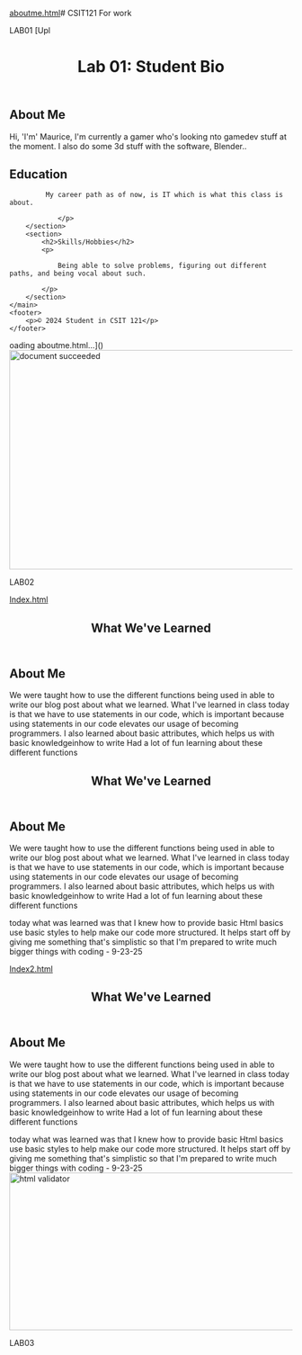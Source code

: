 [aboutme.html](https://github.com/user-attachments/files/22750802/aboutme.html)# CSIT121
For work

LAB01
[Upl<!DOCTYPE html>
<html lang="en">
<head>
    <meta charset="UTF-8">
    <title>Lab 01: Student Bio</title>
</head>
<body>
    <header>
        <h1>Lab 01: Student Bio</h1>
    </header>
    <main>
        <section>
            <h2>About Me</h2>
            <p>
                Hi, 'I'm' Maurice, I'm currently a gamer who's looking nto gamedev stuff at the moment. I also do some 3d stuff with the software, Blender.. 
            </p>
        </section>
        <section>
            <h2>Education</h2>
            <p>
                
             My career path as of now, is IT which is what this class is about. 
                
                </p>
        </section>
        <section>
            <h2>Skills/Hobbies</h2>
            <p>

                Being able to solve problems, figuring out different paths, and being vocal about such. 

            </p>
        </section>
    </main>
    <footer>
        <p>© 2024 Student in CSIT 121</p>
    </footer>
</body>
</html>oading aboutme.html…]()
<img width="1363" height="390" alt="document succeeded" src="https://github.com/user-attachments/assets/817fd75a-b853-4ac0-85ee-68012fa45568" />






LAB02

[Index.html](https://github.com/user-attachments/files/22750818/Index.html)
<!DOCTYPE html>
<html lang="en">
<head>
  <meta charset="UTF-8">
  <title>What We've Learned</title>
</head>
<body>
  <header>
    <h1>What We've Learned</h1>
  </header>
  <main>
    <section>
      <h2>About Me</h2>
      <p>We were taught how to use the different functions being used in able to write our blog post about what we learned. What I've learned in class today is that we have to use statements in our code, which is important because using statements in our code elevates our usage of becoming programmers. I also learned about basic attributes, which helps us with basic knowledgeinhow to write Had a lot of fun learning about these different functions</p>
    </section>
  </main>
</body>
</html>
<!DOCTYPE html>
<html lang="en">
<head>
  <meta charset="UTF-8">
  <title>What We've Learned</title>
</head>
<body>
  <header>
    <h1>What We've Learned</h1>
  </header>
  <main>
    <section>
      <h2>About Me</h2>
      <p>We were taught how to use the different functions being used in able to write our blog post about what we learned. What I've learned in class today is that we have to use statements in our code, which is important because using statements in our code elevates our usage of becoming programmers. I also learned about basic attributes, which helps us with basic knowledgeinhow to write Had a lot of fun learning about these different functions</p>
    </section>
  </main>today what was learned was that I knew how to provide basic Html basics use basic styles to help make our code more structured. It helps start off by giving me something that's simplistic so that I'm prepared to write much bigger things with coding - 9-23-25
</body>
</html>

[Index2.html](https://github.com/user-attachments/files/22750826/Index2.html)
<!DOCTYPE html>
<html lang="en">
<head>
  <meta charset="UTF-8">
  <title>What We've Learned</title>
</head>
<body>
  <header>
    <h1>What We've Learned</h1>
  </header>
  <main>
    <section>
      <h2>About Me</h2>
      <p>We were taught how to use the different functions being used in able to write our blog post about what we learned. What I've learned in class today is that we have to use statements in our code, which is important because using statements in our code elevates our usage of becoming programmers. I also learned about basic attributes, which helps us with basic knowledgeinhow to write Had a lot of fun learning about these different functions</p>
    </section>
  </main>today what was learned was that I knew how to provide basic Html basics use basic styles to help make our code more structured. It helps start off by giving me something that's simplistic so that I'm prepared to write much bigger things with coding - 9-23-25
</body>
</html>

<img width="679" height="280" alt="html validator" src="https://github.com/user-attachments/assets/a545e99f-2268-4a1a-bdc7-183f9cc5c263" />







LAB03

